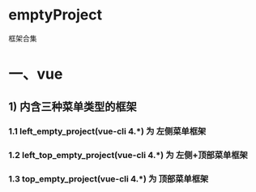 # emptyProject
框架合集


# 一、vue
## 1) 内含三种菜单类型的框架
### 1.1 left_empty_project(vue-cli 4.*) 为 左侧菜单框架
### 1.2 left_top_empty_project(vue-cli 4.*) 为 左侧+顶部菜单框架
### 1.3 top_empty_project(vue-cli 4.*) 为 顶部菜单框架
